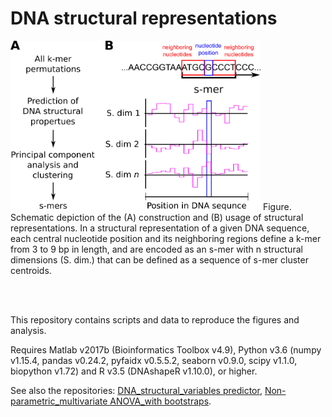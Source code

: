 # DNA structural representations

<img src=https://github.com/JanZrimec/smer_acm_bcb_20/blob/master/docs/smir_fig_smers.png alt="drawing" width="400">
Figure. Schematic depiction of the (A) construction and (B) usage of structural representations. In a structural representation of a given DNA sequence, each central nucleotide position and its neighboring regions define a k-mer from 3 to 9 bp in length, and are encoded as an s-mer with n structural dimensions (S. dim.) that can be defined as a sequence of s-mer cluster centroids.

<br/><br/>

This repository contains scripts and data to reproduce the figures and analysis.

Requires Matlab v2017b (Bioinformatics Toolbox v4.9), 
Python v3.6 (numpy v1.15.4, pandas v0.24.2, pyfaidx v0.5.5.2, seaborn v0.9.0, scipy v1.1.0, biopython v1.72) and 
R v3.5 (DNAshapeR v1.10.0), or higher. 

See also the repositories: [DNA_structural_variables predictor](https://github.com/JanZrimec/DNA_structural_variables),
[Non-parametric_multivariate ANOVA_with bootstraps](https://github.com/JanZrimec/NP_MANOVA_bootstrap).

